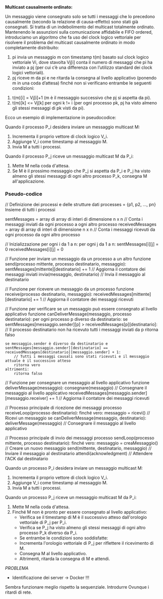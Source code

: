 **Multicast causalmente ordinato:**

Un messaggio viene consegnato solo se tutti i messaggi che lo precedono
causalmente (secondo la relazione di causa-effetto) sono stati già consegnati. Si tratta di un
indebolimento del multicast totalmente ordinato.
Mantenendo le assunzioni sulla comunicazione affidabile e FIFO ordered, introduciamo un algoritmo che fa
uso del clock logico vettoriale per risolvere il problema del multicast causalmente ordinato in modo
completamente distribuito:
1. pi invia un messaggio m con timestamp t(m) basato sul clock logico vettoriale Vi, dove stavolta Vj[i] conta
   il numero di messaggi che pi ha inviato a pj (per cui c’è una differenza con l’utilizzo standard dei clock logici
   vettoriali).
2. pj riceve m da pi e ne ritarda la consegna al livello applicativo (ponendo m in una coda d’attesa) finché
   non si verificano entrambe le seguenti condizioni:
1) t(m)[i] = Vj[i]+1 (m è il messaggio successivo che pj si aspetta da pi).
2) t(m)[k] <= Vj[k] per ogni k != i (per ogni processo pk, pj ha visto almeno gli stessi messaggi di pk visti da pi).

Ecco un esempio di implementazione in pseudocodice:

Quando il processo P_i desidera inviare un messaggio multicast M:
1. Incrementa il proprio vettore di clock logico V_i.
2. Aggiunge V_i come timestamp al messaggio M.
3. Invia M a tutti i processi.

Quando il processo P_j riceve un messaggio multicast M da P_i:
1. Mette M nella coda d'attesa.
2. Se M è il prossimo messaggio che P_j si aspetta da P_i e P_j ha visto almeno gli stessi messaggi di ogni altro processo P_k, consegna M all'applicazione.

### Pseudo-codice
// Definizione dei processi e delle strutture dati
processes = {p1, p2, ..., pn} Insieme di tutti i processi

sentMessages = array di array di interi di dimensione n x n  // Conta i messaggi inviati da ogni processo a ogni altro processo
receivedMessages = array di array di interi di dimensione n x n  // Conta i messaggi ricevuti da ogni processo da ogni altro processo

// Inizializzazione
per ogni i da 1 a n:
per ogni j da 1 a n:
sentMessages[i][j] = 0
receivedMessages[i][j] = 0

// Funzione per inviare un messaggio da un processo a un altro
funzione send(processo mittente, processo destinatario, messaggio):
sentMessages[mittente][destinatario] += 1  // Aggiorna il contatore dei messaggi inviati
invia(messaggio, destinatario)  // Invia il messaggio al destinatario

// Funzione per ricevere un messaggio da un processo
funzione receive(processo destinatario, messaggio):
receivedMessages[mittente][destinatario] += 1  // Aggiorna il contatore dei messaggi ricevuti

// Funzione per verificare se un messaggio può essere consegnato al livello applicativo
funzione canDeliverMessage(messaggio, processo destinatario):
per ogni processo p diverso da destinatario:
se sentMessages[messaggio.sender][p] > receivedMessages[p][destinatario]:
// Il processo destinatario non ha ricevuto tutti i messaggi inviati da p
ritorna falso

    se messaggio.sender è diverso da destinatario e sentMessages[messaggio.sender][destinatario] == receivedMessages[destinatario][messaggio.sender] + 1:
        // Tutti i messaggi causali sono stati ricevuti e il messaggio attuale è il successivo atteso
        ritorna vero
    altrimenti:
        ritorna falso

// Funzione per consegnare un messaggio al livello applicativo
funzione deliverMessage(messaggio):
consegnare(messaggio)  // Consegnare il messaggio al livello applicativo
receivedMessages[messaggio.sender][messaggio.receiver] += 1  // Aggiorna il contatore dei messaggi ricevuti

// Processo principale di ricezione dei messaggi
processo receiveLoop(processo destinatario):
finché vero:
messaggio = ricevi()  // Ricevi un messaggio
se canDeliverMessage(messaggio, destinatario):
deliverMessage(messaggio)  // Consegnare il messaggio al livello applicativo

// Processo principale di invio dei messaggi
processo sendLoop(processo mittente, processo destinatario):
finché vero:
messaggio = creaMessaggio()  // Creare un nuovo messaggio
send(mittente, destinatario, messaggio)  // Inviare il messaggio al destinatario
attendi(acknowledgment)  // Attendere l'ACK dal destinatario

Quando un processo P_i desidera inviare un messaggio multicast M:
1. Incrementa il proprio vettore di clock logico V_i.
2. Aggiunge V_i come timestamp al messaggio M.
3. Invia M a tutti i processi.

Quando un processo P_j riceve un messaggio multicast M da P_i:
1. Mette M nella coda d'attesa.
2. Finché M non è pronto per essere consegnato al livello applicativo:
   - Verifica se il timestamp di M è il successivo atteso dall'orologio vettoriale di P_j per P_i.
   - Verifica se P_j ha visto almeno gli stessi messaggi di ogni altro processo P_k diverso da P_i.
   - Se entrambe le condizioni sono soddisfatte:
   - Incrementa l'orologio vettoriale di P_j per riflettere il ricevimento di M.
   - Consegna M al livello applicativo.
   - Altrimenti, ritarda la consegna di M e attendi.

*PROBLEMA*
- Identificazione dei server -> Docker !!!

Sembra funzionare meglio rispetto la sequenziale.
Introdurre Ovunque i ritardi di rete. 